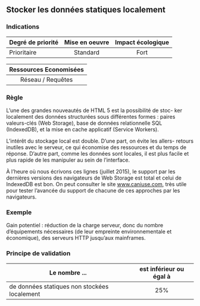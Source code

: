 ## Stocker les données statiques localement

### Indications
| Degré de priorité |      Mise en oeuvre       |  Impact écologique    | 
|-------------------|:-------------------------:|:---------------------:|
| Prioritaire       | Standard                 | Fort                  | 


|Ressources Economisées                                      |
|:----------------------------------------------------------:|
| Réseau / Requêtes    |

### Règle
L’une des grandes nouveautés de HTML 5 est la possibilité de stoc- ker localement des données structurées sous différentes formes : paires valeurs-clés (Web Storage), base de données relationnelle SQL (IndexedDB), et la mise en cache applicatif (Service Workers).

L’intérêt du stockage local est double. D’une part, on évite les allers- retours inutiles avec le serveur, ce qui économise des ressources et du temps de réponse. D’autre part, comme les données sont locales, il est plus facile et plus rapide de les manipuler au sein de l’interface.

À l’heure où nous écrivons ces lignes (juillet 2015), le support par les dernières versions des navigateurs de Web Storage est total et celui de IndexedDB est bon. On peut consulter le site www.caniuse.com, très utile pour tester l’avancée du support de chacune de ces approches par les navigateurs.

### Exemple
Gain potentiel : réduction de la charge serveur, donc du nombre d’équipements nécessaires (de leur empreinte environnementale et économique), des serveurs HTTP jusqu’aux mainframes.

### Principe de validation

| Le nombre ...     | est inférieur ou égal à   |  
|-------------------|:-------------------------:|
| de données statiques non stockées localement  | 25%  |
